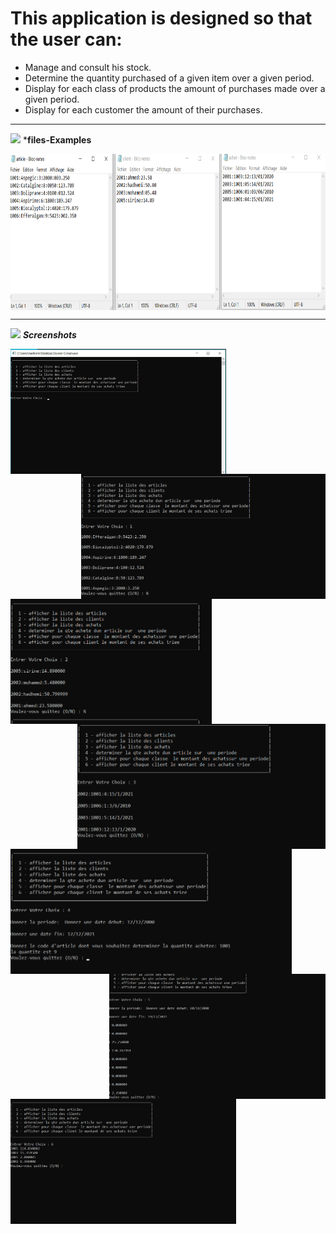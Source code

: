 # This application is designed so that the user can:
<ul type=disc>
<li>Manage and consult his stock.</li>
<li>Determine the quantity purchased of a given item over a given period.</li>
<li>Display for each class of products the amount of purchases made over a given period.</li>
<li>Display for each customer the amount of their purchases.</li>
</ul>

<hr>

<img src="https://media.giphy.com/media/iY8CRBdQXODJSCERIr/giphy.gif" width="30px">&nbsp;***files-Examples**
<p align="left">
<img align="center" height="250" src="https://github.com/AhmedHammami7/Management-application-of-wholesaler/blob/main/Screenshots/2.png">
</p>
<hr>

<img src="https://media.giphy.com/media/iY8CRBdQXODJSCERIr/giphy.gif" width="30px">&nbsp;***Screenshots***
<p align="left">
  
  <img align="left" height="200" src="https://github.com/AhmedHammami7/Management-application-of-wholesaler/blob/main/Screenshots/1.png">
  <img align="right" height="200" src="https://github.com/AhmedHammami7/Management-application-of-wholesaler/blob/main/Screenshots/3.png">
  <img align="left" height="200" src="https://github.com/AhmedHammami7/Management-application-of-wholesaler/blob/main/Screenshots/4.png">
  <img align="right" height="200" src="https://github.com/AhmedHammami7/Management-application-of-wholesaler/blob/main/Screenshots/5.png">
  <img align="left" height="200" width="450" src="https://github.com/AhmedHammami7/Management-application-of-wholesaler/blob/main/Screenshots/6.png">
  <img align="right" height="200" src="https://github.com/AhmedHammami7/Management-application-of-wholesaler/blob/main/Screenshots/7.png">
  <img align="left" height="200" src="https://github.com/AhmedHammami7/Management-application-of-wholesaler/blob/main/Screenshots/8.png">
</p>
  
